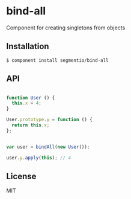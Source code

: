 
# bind-all

  Component for creating singletons from objects

## Installation

    $ component install segmentio/bind-all

## API

```javascript

function User () {
  this.x = 4;
}

User.prototype.y = function () {
  return this.x;
};


var user = bindAll(new User());

user.y.apply(this); // 4

```

## License

  MIT
